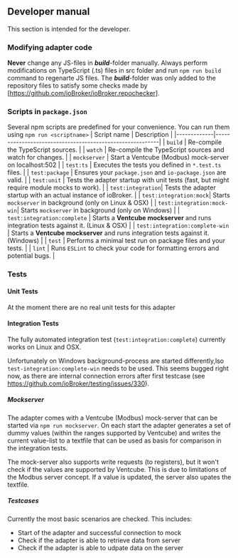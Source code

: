 ## Developer manual
This section is intended for the developer.

### Modifying adapter code
**Never** change any JS-files in ***build***-folder manually. Always perform modifications on TypeScript (.ts) files in src folder and run `npm run build` command to regenarte JS files. The ***build***-folder was only added to the repository files to satisfy some checks made by [https://github.com/ioBroker/ioBroker.repochecker].

### Scripts in `package.json`
Several npm scripts are predefined for your convenience. You can run them using `npm run <scriptname>`
| Script name | Description                                              |
|-------------|----------------------------------------------------------|
| `build`    | Re-compile the TypeScript sources.                       |
| `watch`     | Re-compile the TypeScript sources and watch for changes. |
| `mockserver` | Start a Ventcube (Modbus) mock-server on localhost:502 |
| `test:ts`   | Executes the tests you defined in `*.test.ts` files.     |
| `test:package`    | Ensures your `package.json` and `io-package.json` are valid. |
| `test:unit`       | Tests the adapter startup with unit tests (fast, but might require module mocks to work). |
| `test:integration`| Tests the adapter startup with an actual instance of ioBroker. |
| `test:integration:mock`| Starts `mockserver` in background (only on Linux & OSX) |
| `test:integration:mock-win`| Starts `mockserver` in background (only on Windows) |
| `test:integration:complete` | Starts a **Ventcube mockserver** and runs integration tests against it. (Linux & OSX) |
| `test:integration:complete-win` | Starts a **Ventcube mockserver** and runs integration tests against it. (Windows) |
| `test` | Performs a minimal test run on package files and your tests. |
| `lint` | Runs `ESLint` to check your code for formatting errors and potential bugs. |

### Tests

#### Unit Tests
At the moment there are no real unit tests for this adapter

#### Integration Tests
The fully automated integration test (`test:integration:complete`) currently works on Linux and OSX.

Unfortunately on Windows background-process are started differently,lso `test-integration:complete-win` needs to be used. This seems bugged right now, as there are internal connection errors after first testcase (see https://github.com/ioBroker/testing/issues/330).

##### Mockserver
The adapter comes with a Ventcube (Modbus) mock-server that can be started via `npm run mockserver`. On each start the adapter generates a set of dummy values (within the ranges supported by Ventcube) and writes the current value-list to a textfile that can be used as basis for comparison in the integration tests.

The mock-server also supports write requests (to registers), but it won't check if the values are supported by Ventcube. This is due to limitations of the Modbus server concept. If a value is updated, the server also upates the textfile.

##### Testcases
Currently the most basic scenarios are checked. This includes:
- Start of the adapter and successful connection to mock
- Check if the adapter is able to retrieve data from server
- Check if the adapter is able to udpate data on the server

